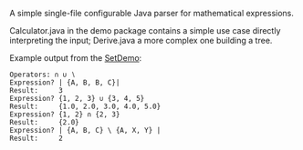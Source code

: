 
A simple single-file configurable Java parser for mathematical expressions.

Calculator.java in the demo package contains a simple use case directly interpreting the input; Derive.java a more complex one building a tree. 

Example output from the [SetDemo](src/main/java/net/tidej/expressionparser/demo/sets/SetDemo.java):

```
Operators: ∩ ∪ ∖
Expression? | {A, B, B, C}|
Result:     3
Expression? {1, 2, 3} ∪ {3, 4, 5} 
Result:     {1.0, 2.0, 3.0, 4.0, 5.0}
Expression? {1, 2} ∩ {2, 3} 
Result:     {2.0}
Expression? | {A, B, C} \ {A, X, Y} |
Result:     2
```
